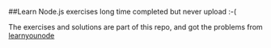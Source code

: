 ##Learn Node.js exercises long time completed but never upload :-(

The exercises and solutions are part of this repo, and got the problems from [learnyounode](https://github.com/workshopper/learnyounode.git)
